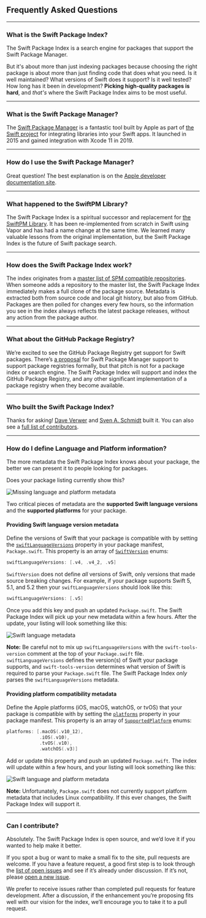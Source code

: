 ## Frequently Asked Questions

---

<h3 id="what-is-the-spi">What is the Swift Package Index?</h3>

The Swift Package Index is a search engine for packages that support the Swift Package Manager.

But it's about more than just indexing packages because choosing the right package is about more than just finding code that does what you need. Is it well maintained? What versions of Swift does it support? Is it well tested? How long has it been in development? **Picking high-quality packages is hard**, and *that's* where the Swift Package Index aims to be most useful.

---

<h3 id="what-is-the-spm">What is the Swift Package Manager?</h3>

The [Swift Package Manager](https://swift.org/package-manager/) is a fantastic tool built by Apple as part of [the Swift project](https://swift.org) for integrating libraries into your Swift apps. It launched in 2015 and gained integration with Xcode 11 in 2019.

---

<h3 id="how-do-i-use-the-spm">How do I use the Swift Package Manager?</h3>

Great question! The best explanation is on the [Apple developer documentation site](https://developer.apple.com/documentation/xcode/adding_package_dependencies_to_your_app).

---

<h3 id="swiftpm-library">What happened to the SwiftPM Library?</h3>

The Swift Package Index is a spiritual successor and replacement for [the SwiftPM Library](/images/swiftpm-library.png). It has been re-implemented from scratch in Swift using Vapor and has had a name change at the same time. We learned many valuable lessons from the original implementation, but the Swift Package Index is the future of Swift package search.

---

<h3 id="how-does-it-work">How does the Swift Package Index work?</h3>

The index originates from a [master list of SPM compatible repositories](https://github.com/daveverwer/SwiftPMLibrary/blob/master/packages.json). When someone adds a repository to the master list, the Swift Package Index immediately makes a full clone of the package source. Metadata is extracted both from source code and local git history, but also from GitHub. Packages are then polled for changes every few hours, so the information you see in the index always reflects the latest package releases, without any action from the package author.

---

<h3 id="package-registry">What about the GitHub Package Registry?</h3>

We’re excited to see the GitHub Package Registry get support for Swift packages. There’s [a proposal](https://forums.swift.org/t/swift-package-registry-service/37219) for Swift Package Manager support to support package registries formally, but that pitch is not for a package index or search engine. The Swift Package Index will support and index the GitHub Package Registry, and any other significant implementation of a package registry when they become available.

---

<h3 id="creators">Who built the Swift Package Index?</h3>

Thanks for asking! [Dave Verwer](https://daveverwer.com) and [Sven A. Schmidt](https://finestructure.co/) built it. You can also see a [full list of contributors](https://github.com/SwiftPackageIndex/SwiftPackageIndex-Server/graphs/contributors).

---

<h3 id="language-and-platforms">How do I define Language and Platform information?</h3>

The more metadata the Swift Package Index knows about your package, the better we can present it to people looking for packages.

Does your package listing currently show this?

![Missing language and platform metadata](/images/language-and-platforms-no-metadata.png)

Two critical pieces of metadata are the **supported Swift language versions** and the **supported platforms** for your package.

#### Providing Swift language version metadata

Define the versions of Swift that your package is compatible with by setting the [`swiftLanguageVersions`](https://developer.apple.com/documentation/swift_packages/package/3197887-swiftlanguageversions) property in your package manifest, `Package.swift`. This property is an array of [`SwiftVersion`](https://developer.apple.com/documentation/swift_packages/swiftversion) enums:

```swift
swiftLanguageVersions: [.v4, .v4_2, .v5]
```

`SwiftVersion` does not define *all* versions of Swift, only versions that made source breaking changes. For example, if your package supports Swift 5, 5.1, and 5.2 then your `swiftLanguageVersions` should look like this:

```swift
swiftLanguageVersions: [.v5]
```

Once you add this key and push an updated `Package.swift`. The Swift Package Index will pick up your new metadata within a few hours. After the update, your listing will look something like this:

![Swift language metadata](/images/language-and-platforms-language-only.png)

**Note:** Be careful not to mix up `swiftLanguageVersions` with the `swift-tools-version` comment at the top of your `Package.swift` file. `swiftLanguageVersions` defines the version(s) of Swift your package supports, and `swift-tools-version` determines what version of Swift is required to parse your `Package.swift` file. The Swift Package Index *only* parses the `swiftLanguageVersions` metadata.

#### Providing platform compatibility metadata

Define the Apple platforms (iOS, macOS, watchOS, or tvOS) that your package is compatible with by setting the [`platforms`](https://developer.apple.com/documentation/swift_packages/package/3197886-platforms) property in your package manifest. This property is an array of [`SupportedPlatform`](https://developer.apple.com/documentation/swift_packages/supportedplatform) enums:

```swift
platforms: [.macOS(.v10_12),
            .iOS(.v10),
            .tvOS(.v10),
            .watchOS(.v3)]
```

Add or update this property and push an updated `Package.swift`.  The index will update within a few hours, and your listing will look something like this:

![Swift language and platform metadata](/images/language-and-platforms-full-metadata.png)

**Note:** Unfortunately, `Package.swift` does not currently support platform metadata that includes Linux compatibility. If this ever changes, the Swift Package Index will support it.

---

<h3 id="contributing">Can I contribute?</h3>

Absolutely. The Swift Package Index is open source, and we’d love it if you wanted to help make it better.

If you spot a bug or want to make a small fix to the site, pull requests are welcome. If you have a feature request, a good first step is to look through the [list of open issues](https://github.com/SwiftPackageIndex/SwiftPackageIndex-Server/issues) and see if it’s already under discussion. If it’s not, please [open a new issue](https://github.com/SwiftPackageIndex/SwiftPackageIndex-Server/issues/new/choose).

We prefer to receive issues rather than completed pull requests for feature development. After a discussion, if the enhancement you’re proposing fits well with our vision for the index, we’ll encourage you to take it to a pull request.
